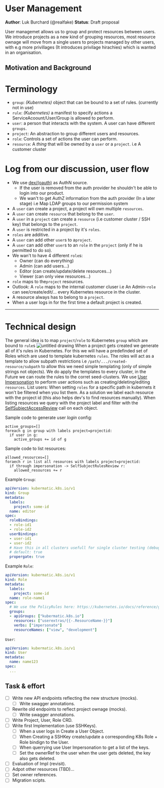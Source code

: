 # User Management

**Author**: Luk Burchard (@realfake)
**Status**: Draft proposal

User managemet allows us to group and protect resources between users. We introduce projects as a new kind of grouping resources, most resource ownage will move from a single users to projects managed by other users, with e.g more privillages (It introduces privilage hirachies) which is wanted in an organisation.

## Motivation and Background

# Terminology
* `group`: _(*Kubernetes*)_ object that can be bound to a set of rules. (currently not in use)
* `rule`: _(*Kubernetes*)_ a manifest to specify actions a ServiceAcoount/User/Group is allowed to perform.
* `user`: a person that interacts with the system. A user can have different `groups`.
* `project`:  An abstraction to group different users and resources.
* `role`: Controls a set of actions the user can perform.
* `resource`: A _thing_ that will be owned by a `user` or a `project`. i.e A customer cluster

# Log from our discussion, user flow
* We use [dex/(oauth)](https://github.com/coreos/dex) as AuthN source.
  + If the user is removed from the auth provider he shouldn't be able to login into our product.
  + We wan't to get AuthZ information from the auth provider (In a later stage) i.e Map LDAP groups to our permission system
* A `user` can create a project, a project will own multiple `resources`.
* A `user` can create `resource` that belong to the `user`.
* A `user` in a `project` can create a `resource` (i.e customer cluster / SSH key) that belongs to the `project`.
* A `user` is restricted in a project by it's `roles`.
* `roles` are additive.
* A `user` can add other `user`s to a`project`.
* A `user` can add other `user`s to an `role` in the `project` (only if he is permitted to do so).
* We wan't to have 4 different `role`s:
  + Owner (can do everything)
  + Admin (can add users...)
  + Editor (can create/update/delete resources...)
  + Viewer (can only view resources...)
* `role` maps to the`project` resources.
* Outlook: A `role` maps to the internal customer cluser i.e An Admin-`role` can see/create/edit/... every Kubernetes resource in the cluster.
* A resource always has to belong to a `project`.
* When a user logs in for the first time a default project is created.

---
# Technical design
The general idea is to map `project`/`role` to Kubernetes `group` which are bound to `rule`s
![untitled drawing](https://user-images.githubusercontent.com/7387703/34309206-2c49e604-e751-11e7-8264-16ed5bca7ee1.jpg)
When a project gets created we generate all of it's rules in Kubernetes. For this we will have a predefinded set of Roles which are used to template kubernetes `rules`. The roles will act as a template to allow subpath restrictions i.e `/path/.../created-resource/subpath` to allow this we need simple templating (only of simple strings not objects).
We do apply the templates to every cluster, in the Future we can route the rules to the corret seed-clusters.
We use [User Impersonation](https://kubernetes.io/docs/admin/authentication/#user-impersonation) to perform user actions such as creating/deleting/editing `resources`.
List users: When setting `roles` for a specific path in kubernets it won't be filtered when you list them. As a solution we label each resource with the project id (this also helps dev's to find resources manually). When listing resources we query with the project label and filter with the [SelfSubjectAccessReview](https://github.com/kubernetes/client-go/blob/42a124578af9e61f5c6902fa7b6b2cb6538f17d2/kubernetes/typed/authorization/v1/selfsubjectaccessreview_expansion.go#L24) call on each object.

Sample code to generate user _login_ config:

```
active_groups=[]
foreach g in group with labels project=projectid:
  if user in g:
    active_groups += id of g
```

Sample code to list resources:
```
allowed_resources=[]
foraech r in list all resources with labels project=projectid:
  if through impersonation -> SelfSubjectRulesReview r:
    allowed_resources += r 
```

Example `Group`:
```yaml
apiVersion: kubermatic.k8s.io/v1
kind: Group
metadata:
  labels:
    project: some-id
  name: editor
spec:
  roleBindings:
  - role-id1
  - role-id2
  userBindings:
  - user-id1
  - user-id2
  # Have this in all clusters usefull for single cluster testing (debuggable).
  # default: true
  propergate: true
```

Example `Role`:
```yaml
apiVersion: kubermatic.k8s.io/v1
kind: Role
metadata:
  labels:
    project: some-id
  name: role-name1
spec:
  # We use the PolicyRules here: https://kubernetes.io/docs/reference/generated/kubernetes-api/v1.9/#policyrule-v1beta1-rbac
  groups:
  - apiGroups: ["kubermatic.k8s.io"]
    resources: ["userextras/{{-.ResourceName-}}"]
    verbs: ["impersonate"]
    resourceNames: ["view", "development"]
```
`User`:
```yaml
apiVersion: kubermatic.k8s.io/v1
kind: User
metadata:
  name: name123
spec:
  ...
```



## Task & effort
* [ ] Write new API endpoints reflecting the new structure (mocks).
  * [ ] Write swagger annotations.
* [ ] Rewrite old endpoints to reflect project ownage (mocks).
  * [ ] Write swagger annotations.
* [ ] Write Project, User, Role CRD.
* [ ] Write first Implementation (use SSHKeys).
  * [ ] When a user logs in Create a User Object.
  * [ ] When Creating a SSHKey create/update a corresponding K8s Role + Role bindign to the User.
  * [ ] When querrying use User Impersonation to get a list of the keys.
  * [ ] Set the ownerRef to the user when the user gets deleted, the key also gets deleted. 
* [ ] Evaluation of Impl (revisit). 
* [ ] Adpot other resources (TBD<After Evalutation>)...
* [ ] Set owner references. 
* [ ] Migration scipts.
